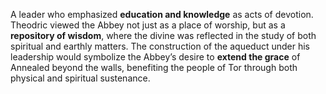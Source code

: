 A leader who emphasized **education and knowledge** as acts of devotion. Theodric viewed the Abbey not just as a place of worship, but as a **repository of wisdom**, where the divine was reflected in the study of both spiritual and earthly matters. The construction of the aqueduct under his leadership would symbolize the Abbey’s desire to **extend the grace** of Annealed beyond the walls, benefiting the people of Tor through both physical and spiritual sustenance.